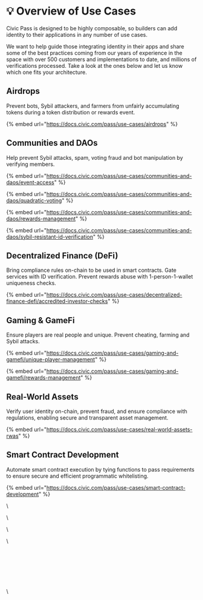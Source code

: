 # 💡 Overview of Use Cases

Civic Pass is designed to be highly composable, so builders can add identity to their applications in any number of use cases.&#x20;

We want to help guide those integrating identity in their apps and share some of the best practices coming from our years of experience in the space with over 500 customers and implementations to date, and millions of verifications processed. Take a look at the ones below and let us know which one fits your architecture.

## **Airdrops**

Prevent bots, Sybil attackers, and farmers from unfairly accumulating tokens during a token distribution or rewards event.

{% embed url="https://docs.civic.com/pass/use-cases/airdrops" %}

## **Communities and DAOs**

Help prevent Sybil attacks, spam, voting fraud and bot manipulation by verifying members.&#x20;

{% embed url="https://docs.civic.com/pass/use-cases/communities-and-daos/event-access" %}

{% embed url="https://docs.civic.com/pass/use-cases/communities-and-daos/quadratic-voting" %}

{% embed url="https://docs.civic.com/pass/use-cases/communities-and-daos/rewards-management" %}

{% embed url="https://docs.civic.com/pass/use-cases/communities-and-daos/sybil-resistant-id-verification" %}

## **Decentralized Finance (DeFi)**

Bring compliance rules on-chain to be used in smart contracts. Gate services with ID verification. Prevent rewards abuse with 1-person-1-wallet uniqueness checks.

{% embed url="https://docs.civic.com/pass/use-cases/decentralized-finance-defi/accredited-investor-checks" %}

## **Gaming & GameFi**

Ensure players are real people and unique. Prevent cheating, farming and Sybil attacks.&#x20;

{% embed url="https://docs.civic.com/pass/use-cases/gaming-and-gamefi/unique-player-management" %}

{% embed url="https://docs.civic.com/pass/use-cases/gaming-and-gamefi/rewards-management" %}

## **Real-World Assets**

Verify user identity on-chain, prevent fraud, and ensure compliance with regulations, enabling secure and transparent asset management.&#x20;

{% embed url="https://docs.civic.com/pass/use-cases/real-world-assets-rwas" %}

## **Smart Contract Development**

Automate smart contract execution by tying functions to pass requirements to ensure secure and efficient programmatic whitelisting.

{% embed url="https://docs.civic.com/pass/use-cases/smart-contract-development" %}















\




\




\




\


\
\
\
\
\
\
\

